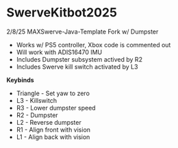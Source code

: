 # SwerveKitbot2025
 2/8/25 MAXSwerve-Java-Template Fork w/ Dumpster

- Works w/ PS5 controller, Xbox code is commented out
- Will work with ADIS16470 IMU
- Includes Dumpster subsystem actived by R2
- Includes Swerve kill switch activated by L3

**Keybinds**
- Triangle - Set yaw to zero
- L3 - Killswitch
- R3 - Lower dumpster speed
- R2 - Dumpster
- L2 - Reverse dumpster
- R1 - Align front with vision
- L1 - Align back with vision
